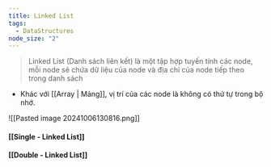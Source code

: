 ```yaml
---
title: Linked List
tags:
  - DataStructures
node_size: "2"
---
```

>Linked List (Danh sách liên kết) là một tập hợp tuyến tính các node, mỗi node sẽ chứa dữ liệu của node và địa chỉ của node tiếp theo trong danh sách

-  Khác với [[Array | Mảng]], vị trí của các node là không có thứ tự trong bộ nhớ.

![[Pasted image 20241006130816.png]]
#### [[Single - Linked List]]
#### [[Double - Linked List]]